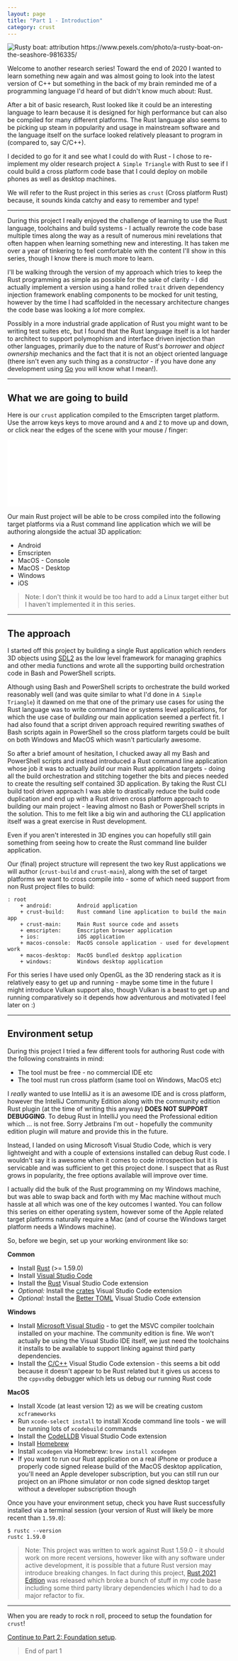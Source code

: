 ```yaml
---
layout: page
title: "Part 1 - Introduction"
category: crust
---
```


<img src="/images/crust/part-01/banner.jpg" alt="Rusty boat: attribution https://www.pexels.com/photo/a-rusty-boat-on-the-seashore-9816335/"/>

Welcome to another research series! Toward the end of 2020 I wanted to learn something new again and was almost going to look into the latest version of C++ but something in the back of my brain reminded me of a programming language I'd heard of but didn't know much about: Rust.

After a bit of basic research, Rust looked like it could be an interesting language to learn because it is designed for high performance but can also be compiled for many different platforms. The Rust language also seems to be picking up steam in popularity and usage in mainstream software and the language itself on the surface looked relatively pleasant to program in (compared to, say C/C++).

I decided to go for it and see what I could do with Rust - I chose to re-implement my older research project `A Simple Triangle` with Rust to see if I could build a cross platform code base that I could deploy on mobile phones as well as desktop machines.

We will refer to the Rust project in this series as `crust` (Cross platform Rust) because, it sounds kinda catchy and easy to remember and type!

<!-- excerpt -->

<hr />

During this project I really enjoyed the challenge of learning to use the Rust language, toolchains and build systems - I actually rewrote the code base multiple times along the way as a result of numerous mini revelations that often happen when learning something new and interesting. It has taken me over a year of tinkering to feel comfortable with the content I'll show in this series, though I know there is much more to learn.

I'll be walking through the version of my approach which tries to keep the Rust programming as simple as possible for the sake of clarity - I did actually implement a version using a hand rolled `trait` driven dependency injection framework enabling components to be mocked for unit testing, however by the time I had scaffolded in the necessary architecture changes the code base was looking a *lot* more complex.

Possibly in a more industrial grade application of Rust you might want to be writing test suites etc, but I found that the Rust language itself is a lot harder to architect to support polymophism and interface driven injection than other languages, primarily due to the nature of Rust's *borrower* and *object ownership* mechanics and the fact that it is not an object oriented language (there isn't even any such thing as a *constructor* - if you have done any development using [Go](https://go.dev/) you will know what I mean!).

<hr />

## What we are going to build

Here is our `crust` application compiled to the Emscripten target platform. Use the arrow keys keys to move around and `A` and `Z` to move up and down, or click near the edges of the scene with your mouse / finger:

<iframe
    class="emscripten-sample-tall"
    src="/files/crust/part-01/emscripten/index.html"
    frameborder="0"
    scrolling="no"
    >
</iframe>

Our main Rust project will be able to be cross compiled into the following target platforms via a Rust command line application which we will be authoring alongside the actual 3D application:

- Android
- Emscripten
- MacOS - Console
- MacOS - Desktop
- Windows
- iOS

> Note: I don't think it would be too hard to add a Linux target either but I haven't implemented it in this series.

<hr />

## The approach

I started off this project by building a single Rust application which renders 3D objects using [SDL2](https://www.libsdl.org/) as the low level framework for managing graphics and other media functions and wrote all the supporting build orchestration code in Bash and PowerShell scripts.

Although using Bash and PowerShell scripts to orchestrate the build worked reasonably well (and was quite similar to what I'd done in `A Simple Triangle`) it dawned on me that one of the primary use cases for using the Rust language was to write command line or systems level applications, for which the use case of *building* our main application seemed a perfect fit. I had also found that a script driven approach required rewriting swathes of Bash scripts again in PowerShell so the cross platform targets could be built on both Windows and MacOS which wasn't particularly awesome.

So after a brief amount of hesitation, I chucked away all my Bash and PowerShell scripts and instead introduced a Rust command line application whose job it was to actually *build* our main Rust application targets - doing all the build orchestration and stitching together the bits and pieces needed to create the resulting self contained 3D application. By taking the Rust CLI build tool driven approach I was able to drastically reduce the build code duplication and end up with a Rust driven cross platform approach to building our main project - leaving almost no Bash or PowerShell scripts in the solution. This to me felt like a big win and authoring the CLI application itself was a great exercise in Rust development.

Even if you aren't interested in 3D engines you can hopefully still gain something from seeing how to create the Rust command line builder application.

Our (final) project structure will represent the two key Rust applications we will author (`crust-build` and `crust-main`), along with the set of target platforms we want to cross compile into - some of which need support from non Rust project files to build:

```
: root
    + android:        Android application
    + crust-build:    Rust command line application to build the main app
    + crust-main:     Main Rust source code and assets
    + emscripten:     Emscripten browser application
    + ios:            iOS application
    + macos-console:  MacOS console application - used for development work
    + macos-desktop:  MacOS bundled desktop application  
    + windows:        Windows desktop application
```

For this series I have used only OpenGL as the 3D rendering stack as it is relatively easy to get up and running - maybe some time in the future I might introduce Vulkan support also, though Vulkan is a beast to get up and running comparatively so it depends how adventurous and motivated I feel later on :)

<hr />

## Environment setup

During this project I tried a few different tools for authoring Rust code with the following constraints in mind:

- The tool must be free - no commercial IDE etc
- The tool must run cross platform (same tool on Windows, MacOS etc)

I *really* wanted to use IntelliJ as it is an awesome IDE and is cross platform, however the IntelliJ Community Edition along with the community edition Rust plugin (at the time of writing this anyway) **DOES NOT SUPPORT DEBUGGING**. To debug Rust in IntelliJ you need the Professional edition which ... is not free. Sorry Jetbrains I'm out - hopefully the community edition plugin will mature and provide this in the future.

Instead, I landed on using Microsoft Visual Studio Code, which is very lightweight and with a couple of extensions installed can debug Rust code. I wouldn't say it is awesome when it comes to code introspection but it is servicable and was sufficient to get this project done. I suspect that as Rust grows in popularity, the free options available will improve over time.

I actually did the bulk of the Rust programming on my Windows machine, but was able to swap back and forth with my Mac machine without much hassle at all which was one of the key outcomes I wanted. You can follow this series on either operating system, however some of the Apple related target platforms naturally require a Mac (and of course the Windows target platform needs a Windows machine).

So, before we begin, set up your working environment like so:

**Common**

- Install [Rust](https://www.rust-lang.org) (>= 1.59.0)
- Install [Visual Studio Code](https://code.visualstudio.com/download)
- Install the [Rust](https://marketplace.visualstudio.com/items?itemName=rust-lang.rust) Visual Studio Code extension
- *Optional:* Install the [crates](https://marketplace.visualstudio.com/items?itemName=serayuzgur.crates) Visual Studio Code extension
- *Optional:* Install the [Better TOML](https://marketplace.visualstudio.com/items?itemName=bungcip.better-toml) Visual Studio Code extension

**Windows**

- Install [Microsoft Visual Studio](https://visualstudio.microsoft.com/downloads/) - to get the MSVC compiler toolchain installed on your machine. The community edition is fine. We won't actually be using the Visual Studio IDE itself, we just need the toolchains it installs to be available to support linking against third party dependencies.
- Install the [C/C++](https://marketplace.visualstudio.com/items?itemName=ms-vscode.cpptools) Visual Studio Code extension - this seems a bit odd because it doesn't appear to be Rust related but it gives us access to the `cppvsdbg` debugger which lets us debug our running Rust code

**MacOS**

- Install Xcode (at least version 12) as we will be creating custom `xcframeworks`
- Run `xcode-select install` to install Xcode command line tools - we will be running lots of `xcodebuild` commands
- Install the [CodeLLDB](https://marketplace.visualstudio.com/items?itemName=vadimcn.vscode-lldb) Visual Studio Code extension
- Install [Homebrew](https://brew.sh/)
- Install `xcodegen` via Homebrew: `brew install xcodegen`
- If you want to run our Rust application on a real iPhone or produce a properly code signed release build of the MacOS desktop application, you'll need an Apple developer subscription, but you can still run our project on an iPhone simulator or non code signed desktop target without a developer subscription though

Once you have your environment setup, check you have Rust successfully installed via a terminal session (your version of Rust will likely be more recent than `1.59.0`):

```
$ rustc --version
rustc 1.59.0
```

> Note: This project was written to work against Rust 1.59.0 - it should work on more recent versions, however like with any software under active development, it is possible that a future Rust version may introduce breaking changes. In fact during this project, [Rust 2021 Edition](https://doc.rust-lang.org/edition-guide/rust-2021/index.html) was released which broke a bunch of stuff in my code base including some third party library dependencies which I had to do a major refactor to fix.

<hr />

When you are ready to rock n roll, proceed to setup the foundation for `crust`!

[Continue to Part 2: Foundation setup](/crust/2022/01/23/part-02).

> End of part 1
